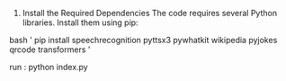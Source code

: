1. Install the Required Dependencies
The code requires several Python libraries. Install them using pip:

bash
'
pip install speechrecognition pyttsx3 pywhatkit wikipedia pyjokes qrcode transformers
'

run : python index.py 
